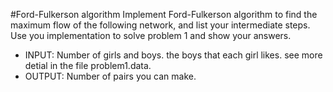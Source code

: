 #Ford-Fulkerson algorithm
Implement Ford-Fulkerson algorithm to find the maximum flow of the following network, and list your intermediate steps. Use you implementation
to solve problem 1 and show your answers.

- INPUT: Number of girls and boys. the boys that each girl likes. see more
detial in the file problem1.data.
- OUTPUT: Number of pairs you can make.